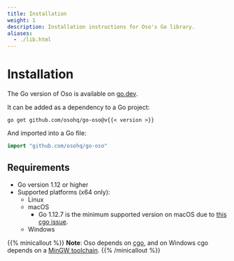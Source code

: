 ```yaml
---
title: Installation
weight: 1
description: Installation instructions for Oso's Go library.
aliases: 
  - ./lib.html
---
```


# Installation

The Go version of Oso is available on
[go.dev](https://pkg.go.dev/github.com/osohq/go-oso).

It can be added as a dependency to a Go project:

```console
go get github.com/osohq/go-oso@v{{< version >}}
```

And imported into a Go file:

```go
import "github.com/osohq/go-oso"
```

## Requirements

- Go version 1.12 or higher
- Supported platforms (x64 only):
  - Linux
  - macOS
    - Go 1.12.7 is the minimum supported version on macOS due to [this cgo
      issue][cgo issue].
  - Windows

{{% minicallout %}}
  **Note**: Oso depends on [cgo][], and on Windows cgo depends on a [MinGW
  toolchain][tdm-gcc].
{{% /minicallout %}}

[cgo issue]: https://github.com/golang/go/issues/32697
[cgo]: https://pkg.go.dev/cmd/cgo
[tdm-gcc]: https://jmeubank.github.io/tdm-gcc/
